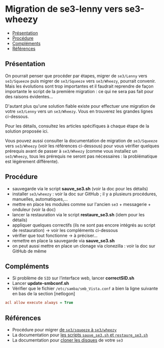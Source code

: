 # Migration de se3-lenny vers se3-wheezy

* [Présentation](#présentation)
* [Procédure](#procédure)
* [Compléments](#compléments)
* [Références](#références)


## Présentation

On pourrait penser que procéder par étapes, migrer de `se3/Lenny` vers `se3/Squeeze` puis  migrer de `se3/Squeeze` vers `se3/Wheezy`, pourrait convenir. Mais les évolutions sont trop importantes et il faudrait reprendre de façon importante le script de la première migration : ce qui ne sera pas fait pour des raisons évidentes…

D'autant plus qu'une solution fiable existe pour effectuer une migration de votre `se3/Lenny` vers un `se3/Wheezy`. Vous en trouverez les grandes lignes ci-dessous.

Pour les détails, consultez les articles spécifiques à chaque étape de la solution proposée ici.

Vous pouvez aussi consulter la documentation de migration de `se3/Squeeze` vers `se3/Wheezy` (voir les références ci-dessous) pour vous vérifier quelques prérequis avant de passer à `se3/Wheezy` (comme vous installez un `se3/Wheezy`, tous les prérequis ne seront pas nécessaires : la problématique est légérement différente).


## Procédure

* sauvegarde via le script **sauve_se3.sh** (voir la doc pour les détails)
* installer `se3/wheezy` : voir la doc sur GitHub ; il y a plusieurs procédures, manuelles, automatiques,…
* mettre en place les modules comme sur l'ancien `se3` + messagerie + onduleur (voir la doc)
* lancer la restauration via le script **restaure_se3.sh** (idem pour les détails)
* appliquer quelques correctifs (ils ne sont pas encore intégrés au script de restauration) → voir les compléments ci-dessous
* vérifier que tout fonctionne → à préciser…
* remettre en place la sauvegarde via **sauve_se3.sh**
* on peut aussi mettre en place un clonage via clonezilla : voir la doc sur GitHub de même


## Compléments

- Si problème de `SID` sur l’interface web, lancer **correctSID.sh**
- Lancer **update-smbconf.sh**
- Vérifier que le fichier `/etc/samba/smb_Vista.conf` a bien la ligne suivante en bas de la section [netlogon]
```ini
acl allow execute always = True
```


## Références

* Procédure pour migrer [de `se3/squeeze` à `se3/wheezy`](../se3-migration/SqueezeToWheezy.md#migration-de-se3-squeeze-vers-se3-wheezy)
* La documentation pour [les scripts `sauve_se3.sh` et `restaure_se3.sh`](../se3-sauvegarde/sauverestaure.md#sauvegarder-et-restaurer-un-serveur-se3)
* La documentation pour [cloner les disques](../se3-sauvegarde/clonerse3.md#cloner-un-se3) de votre `se3`

